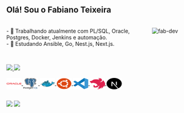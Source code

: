## Olá! Sou o Fabiano Teixeira
</br>
<div>
  <img align="right" alt="fab-dev" height="120" width="120" src="https://user-images.githubusercontent.com/67388015/128508112-2c1223e4-1ec1-4c56-88ce-a66a5e70ba8b.png">
</div>
- 🔭 Trabalhando atualmente com PL/SQL, Oracle, Postgres, Docker, Jenkins e automação. </br>
- 🌱 Estudando Ansible, Go, Nest.js, Next.js.
</br>
</br>

##
<div>
  <a href="https://github.com/fabianotsi">
  <img height="178em" src="https://github-readme-stats.vercel.app/api?username=fabianotsi&show_icons=true&theme=dracula&include_all_commits=true&count_private=true"/>
  <img height="178em" src="https://github-readme-stats.vercel.app/api/top-langs/?username=fabianotsi&layout=compact&langs_count=7&theme=dracula"/>
</div>
<div style="display: inline_block"><br>
  <img align="center" alt="Fabiano-Oracle" height="30" width="40" src="https://github.com/devicons/devicon/blob/master/icons/oracle/oracle-original.svg">
  <img align="center" alt="Fabaino-pg" height="30" width="40" src="https://github.com/devicons/devicon/blob/master/icons/postgresql/postgresql-original-wordmark.svg">  
  <img align="center" alt="Fabiano-Docker" height="30" width="40" src="https://github.com/devicons/devicon/blob/master/icons/docker/docker-original.svg  ">
  <img align="center" alt="Fabiano-Ubuntu" height="30" width="40" src="https://github.com/devicons/devicon/blob/master/icons/ubuntu/ubuntu-plain.svg">
  <img align="center" alt="Fabiano-vscode" height="30" width="40" src="https://github.com/devicons/devicon/blob/master/icons/vscode/vscode-original.svg">
  <img align="center" alt="fabiano-Nestjs" height="30" width="40" src="https://raw.githubusercontent.com/devicons/devicon/master/icons/nestjs/nestjs-plain.svg">
  <img align="center" alt="fabiano-Nextjs" height="30" width="40" src="https://github.com/devicons/devicon/blob/master/icons/nextjs/nextjs-original.svg">  
</div>
  
##
  
 <a href = "mailto:fabianots@gmail.com"><img src="https://img.shields.io/badge/-Gmail-%23333?style=for-the-badge&logo=gmail&logoColor=white" target="_blank"></a>
  <a href="https://www.linkedin.com/in/fabiano-teixeira-da-silva-5a215820a/" target="_blank"><img src="https://img.shields.io/badge/-LinkedIn-%230077B5?style=for-the-badge&logo=linkedin&logoColor=white" target="_blank"></a> 
 
<!--
**fabianotsi/fabianotsi** is a ✨ _special_ ✨ repository because its `README.md` (this file) appears on your GitHub profile.

Here are some ideas to get you started:

- 👯 I’m looking to collaborate on ...
- 🤔 I’m looking for help with ...
- 💬 Ask me about ...
- 📫 How to reach me: ...
- 😄 Pronouns: ...
- ⚡ Fun fact: ...
-->
